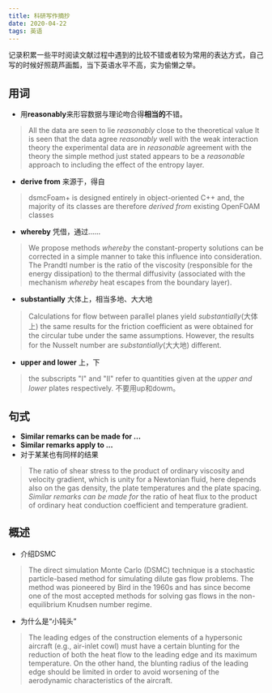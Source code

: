 ```yaml
---
title: 科研写作摘抄
date: 2020-04-22
tags: 英语
---
```


记录积累一些平时阅读文献过程中遇到的比较不错或者较为常用的表达方式，自己写的时候好照葫芦画瓢，当下英语水平不高，实为偷懒之举。<!--more-->

## 用词

- 用**reasonably**来形容数据与理论吻合得**相当的**不错。

> All the data are seen to lie *reasonably* close to the theoretical value
> It is seen that the data agree *reasonably* well with the weak interaction theory
> the experimental data are in *reasonable* agreement with the theory
> the simple method just stated appears to be a *reasonable* approach to including the effect of the entropy layer.

- **derive from** 来源于，得自

> dsmcFoam+ is designed entirely in object-oriented C++ and, the majority of its classes are therefore *derived from* existing OpenFOAM classes

- **whereby** 凭借，通过……

> We propose methods *whereby* the constant-property solutions can be corrected in a simple manner to take this influence into consideration.
> The Prandtl number is the ratio of the viscosity (responsible for the energy dissipation) to the thermal diffusivity (associated with the mechanism *whereby* heat escapes from the boundary layer).

- **substantially** 大体上，相当多地、大大地

> Calculations for flow between parallel planes yield *substantially*(大体上) the same results for the friction coefficient as were obtained for the circular tube under the same assumptions. However, the results for the Nusselt number are *substantially*(大大地) different.

- **upper and lower** 上，下

> the subscripts "I" and "II" refer to quantities given at the *upper and lower* plates respectively.
> 不要用up和dowm。

## 句式

- **Similar remarks can be made for ...**
- **Similar remarks apply to ...**
- 对于某某也有同样的结果

> The ratio of shear stress to the product of ordinary viscosity and velocity gradient, which
is unity for a Newtonian fluid, here depends also on the gas density, the plate temperatures and the plate spacing. *Similar remarks can be made for* the ratio of heat flux to the product of ordinary heat conduction coefficient and temperature gradient.

## 概述

- 介绍DSMC

> The direct simulation Monte Carlo (DSMC) technique is a stochastic particle-based method for simulating dilute gas flow problems. The method was pioneered by Bird in the 1960s and has since become one of the most accepted methods for solving gas flows in the non-equilibrium Knudsen number regime.

- 为什么是“小钝头”

> The leading edges of the construction elements of a hypersonic aircraft (e.g., air-inlet cowl) must have a certain blunting for the reduction of both the heat flow to the leading edge and its maximum temperature. On the other hand, the blunting radius of the leading edge should be limited in order to avoid worsening of the aerodynamic characteristics of the aircraft.

